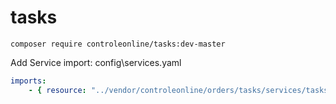 # tasks


`composer require controleonline/tasks:dev-master`


Add Service import:
config\services.yaml

```yaml
imports:
    - { resource: "../vendor/controleonline/orders/tasks/services/tasks.yaml" }    
```